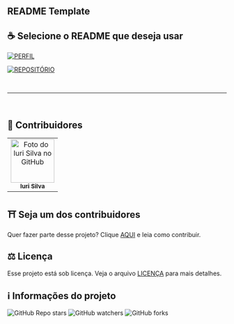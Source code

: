 ## README Template

## ☕ Selecione o README que deseja usar<br>

[![PERFIL](https://img.shields.io/badge/html%20-%23323330.svg?&style=for-the-badge&logo=html&logoColor=black&color=FF8000)](https://github.com/iuricode/README-template/tree/main/README-profile)

[![REPOSITÓRIO](https://img.shields.io/badge/html%20-%23323330.svg?&style=for-the-badge&logo=html&logoColor=black&color=FF8000)](https://github.com/iuricode/README-template/tree/main/README-repository)

<br>

---

<br>

## 🌈 Contribuidores<br>

<table>
  <tr>
    <td align="center">
      <a href="https://github.com/iuricode">
        <img src="https://avatars3.githubusercontent.com/u/31936044" width="100px;" alt="Foto do Iuri Silva no GitHub"/><br>
        <sub>
          <b>Iuri Silva</b>
        </sub>
      </a>
    </td>
  </tr>
</table>

## ⛩ Seja um dos contribuidores<br>

Quer fazer parte desse projeto? Clique [AQUI](CONTRIBUTING.md) e leia como contribuir.<br>

## ⚖ Licença

Esse projeto está sob licença. Veja o arquivo [LICENÇA](LICENSE.md) para mais detalhes.<br>

## ℹ️ Informações do projeto

![GitHub Repo stars](https://img.shields.io/github/stars/iuricode/README-template?style=for-the-badge)
![GitHub watchers](https://img.shields.io/github/watchers/iuricode/README-template?style=for-the-badge)
![GitHub forks](https://img.shields.io/github/forks/iuricode/README-template?style=for-the-badge)
